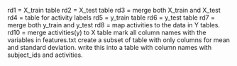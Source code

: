 rd1 = X_train table
rd2 = X_test table
rd3 = merge both X_train and X_test
rd4 = table for activity labels
rd5 = y_train table
rd6 = y_test table
rd7 = merge both y_train and y_test
rd8 = map activities to the data in Y tables.
rd10 = merge activities(y) to X table
mark all column names with the variables in features.txt
create a subset of table with only columns for mean and standard deviation.
write this into a table with column names with subject_ids and activities.
